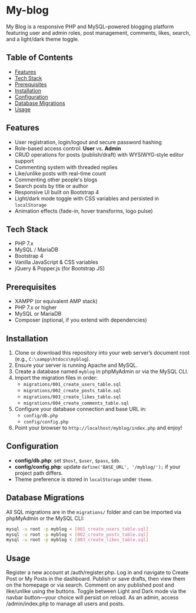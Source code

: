 # My-blog


My Blog is a responsive PHP and MySQL–powered blogging platform featuring user and admin roles, post management, comments, likes, search, and a light/dark theme toggle.

## Table of Contents

- [Features](#features)  
- [Tech Stack](#tech-stack)  
- [Prerequisites](#prerequisites)  
- [Installation](#installation)  
- [Configuration](#configuration)  
- [Database Migrations](#database-migrations)  
- [Usage](#usage)   

## Features

- User registration, login/logout and secure password hashing  
- Role-based access control: **User** vs. **Admin**  
- CRUD operations for posts (publish/draft) with WYSIWYG‐style editor support  
- Commenting system with threaded replies  
- Like/unlike posts with real-time count
- Commenting other people's blogs 
- Search posts by title or author  
- Responsive UI built on Bootstrap 4  
- Light/dark mode toggle with CSS variables and persisted in `localStorage`  
- Animation effects (fade-in, hover transforms, logo pulse)

## Tech Stack

- PHP 7.x  
- MySQL / MariaDB  
- Bootstrap 4  
- Vanilla JavaScript & CSS variables  
- jQuery & Popper.js (for Bootstrap JS)  

## Prerequisites

- XAMPP (or equivalent AMP stack)  
- PHP 7.x or higher  
- MySQL or MariaDB  
- Composer (optional, if you extend with dependencies)  

## Installation

1. Clone or download this repository into your web server’s document root (e.g., `C:\xampp\htdocs\myblog`).  
2. Ensure your server is running Apache and MySQL.  
3. Create a database named `myblog` in phpMyAdmin or via the MySQL CLI.  
4. Import the migration files in order:
   - `migrations/001_create_users_table.sql`  
   - `migrations/002_create_posts_table.sql`  
   - `migrations/003_create_likes_table.sql`
   - `migrations/004_create_comments_table.sql`
5. Configure your database connection and base URL in:  
   - `config/db.php`  
   - `config/config.php`  
6. Point your browser to `http://localhost/myblog/index.php` and enjoy!

## Configuration

- **config/db.php**: set `$host`, `$user`, `$pass`, `$db`.  
- **config/config.php**: update `define('BASE_URL', '/myblog/');` if your project path differs.  
- Theme preference is stored in `localStorage` under `theme`.  

## Database Migrations

All SQL migrations are in the `migrations/` folder and can be imported via phpMyAdmin or the MySQL CLI:

```bash
mysql -u root -p myblog < [001_create_users_table.sql]
mysql -u root -p myblog < [002_create_posts_table.sql]
mysql -u root -p myblog < [003_create_likes_table.sql]
```

## Usage
Register a new account at /auth/register.php.
Log in and navigate to Create Post or My Posts in the dashboard.
Publish or save drafts, then view them on the homepage or via search.
Comment on any published post and like/unlike using the buttons.
Toggle between Light and Dark mode via the navbar button—your choice will persist on reload.
As an admin, access /admin/index.php to manage all users and posts.

